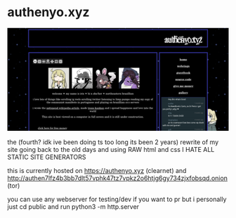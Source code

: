 # authenyo.xyz
<center><img src="/public/images/Screenshot_20250903_184549.png"></center>

the (fourth? idk ive been doing ts too long its been 2 years) rewrite of my site going back to the old days and using RAW html and css I HATE ALL STATIC SITE GENERATORS

this is currently hosted on https://authenyo.xyz (clearnet) and http://authen7lfz4b3bb7dlt57vphk47tz7vpkz2o6htjg6gy734zjxfobsqd.onion (tor)

you can use any webserver for testing/dev if you want to pr but i personally just cd public and run python3 -m http.server
